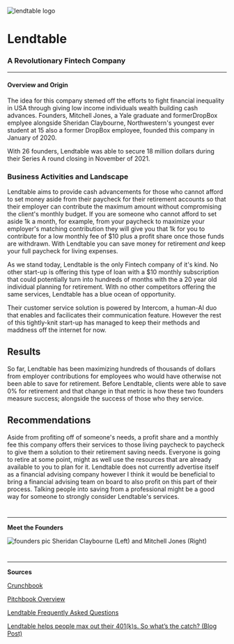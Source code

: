 ![lendtable logo](https://s4-recruiting.cdn.greenhouse.io/external_greenhouse_job_boards/logos/400/595/900/original/Asset_273_4x.png?1635898656)

# Lendtable 
### A Revolutionary Fintech Company

---


#### Overview and Origin

The idea for this company stemed off the efforts to fight financial inequality in USA through giving low income individuals wealth building cash advances. Founders, Mitchell Jones, a Yale graduate and formerDropBox emplyee alongside Sheridan Claybourne, Northwestern's youngest ever student at 15 also a former DropBox employee, founded this company in January of 2020.

With 26 founders, Lendtable was able to secure 18 million dollars during their Series A round closing in November of 2021.


### Business Activities and Landscape
Lendtable aims to provide cash advancements for those who cannot afford to set money aside from their paycheck for their retirement accounts so that their employer can contribute the maximum amount without compromising the client's monthly budget. If you are someone who cannot afford to set aside 1k a month, for example, from your paycheck to maximize your employer's matching contribution they will give you that 1k for you to contribute for a low monthly fee of $10 plus a profit share once those funds are withdrawn. With Lendtable you can save money for retirement *and* keep your full paycheck for living expenses.

As we stand today, Lendtable is the only Fintech company of it's kind. No other start-up is offering this type of loan with a $10 monthly subscription that could potentially turn into hundreds of months with the a 20 year old individual planning for retirement. With no other competitors offering the same services, Lendtable has a blue ocean of opportunity. 


Their customer service solution is powered by Intercom, a human-AI duo that enables and facilicates their communication feature. However the rest of this tightly-knit start-up has managed to keep their methods and maddness off the internet for now.  


## Results
So far, Lendtable has been maximizing hundreds of thousands of dollars from employer contributions for employees who would have otherwise not been able to save for retirement. Before Lendtable, clients were able to save 0% for retirement and that change in that metric is how these two founders measure success; alongside the success of those who they service.

## Recommendations

Aside from profiting off of someone's needs, a profit share and a monthly fee this company offers their services to those living paycheck to paycheck to give them a solution to their retirement saving needs. Everyone is going to retire at some point, might as well use the resources that are already available to you to plan for it. Lendtable does not currently advertise itself as a financial advising company however I think it would be beneficial to bring a financial advising team on board to also profit on this part of their process. Talking people into saving from a professional might be a good way for someone to strongly consider Lendtable's services.


#
---

**Meet the Founders**


![founders pic](https://cdn-website.partechpartners.com/media/images/Lendtable_founders-optimized.original.webp)
Sheridan Claybourne (Left) and Mitchell Jones (Right)

#

---

**Sources**

[Crunchbook](https://www.crunchbase.com/organization/lendtable/technology)

[Pitchbook Overview](https://pitchbook.com/profiles/company/433832-14)

[Lendtable Frequently Asked Questions](https://www.lendtable.com/faqs/)

[Lendtable helps people max out their 401(k)s. So what’s the catch? (Blog Post)](https://www.protocol.com/fintech/lendtable-401k-fintech-cash)